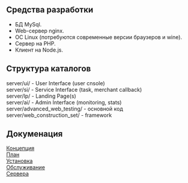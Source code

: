 Средства разработки
-------------------
* БД MySql.
* Web-сервер nginx.
* ОС Linux (потребуются современные версии браузеров и wine).
* Сервер на PHP.
* Клиент на Node.js.

Структура каталогов
-------------------
server/ui/ - User Interface (user cnsole)  
server/si/ - Service Interface (task, merchant callback)  
server/lp/ - Landing Page(s)  
server/ai/ - Admin Interface (monitoring, stats)  
server/advanced_web_testing/ - основной код  
server/web_construction_set/ - framework  

Докуменация
-----------
[Концепция](concept.md)  
[План](TODO.md)  
[Установка](install.md)  
[Обслуживание](maintanance.md)  
[Сервера](servers.md)  
